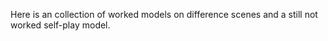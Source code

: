 Here is an collection of worked models on difference scenes and a still not worked self-play model.
